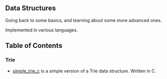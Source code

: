 ## Data Structures

Going back to some basics, and learning about some more advanced ones.

Implemented in various languages.

## Table of Contents

### Trie

- [simple\_trie\_c](./simple_trie_c/) is a simple version of a Trie data structure. Written in C.
